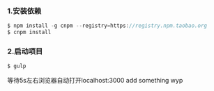 ### 1.安装依赖
```javascript
$ npm install -g cnpm --registry=https://registry.npm.taobao.org
$ cnpm install
```
### 2.启动项目
```javascript
$ gulp
```
等待5s左右浏览器自动打开localhost:3000
add something wyp